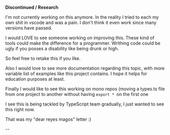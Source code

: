 **Discontinued / Research**

I'm not currently working on this anymore. In the reality I tried to each my own shit in vscode and was a pain. I don't think it even  work since many versions have passed. 

I would LOVE to see someone working on improving this. These kind of tools could make the difference for a programmer. Writhing code could be ugly if you posses a disability like being drunk or high. 

So feel free to retake this if you like.

Also I would love to see more documentation regarding this topic, with more variable list of examples like this project contains. I hope it helps for  education purposes at least. 

Finally I would like to see this working on mono repos (moving a types.ts file from one project to another without having `export * `on the first one

I see this is being tackled by TypeScript team gradually, I just wanted to see this right now. 

That was my "dear reyes magos" letter :)

--
